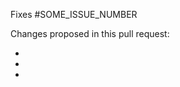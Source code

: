 <!-- Googlers: Please complete go/web.dev-content-proposal before
     submitting PRs that create new pages of content. -->

<!-- If your PR isn't ready for review yet, please set it to draft mode:
     https://github.blog/2019-02-14-introducing-draft-pull-requests/ -->

<!-- Due to an upcoming migration of this site we are no longer merging pull requests for changes to existing content. Please raise content issues at https://issuetracker.google.com/issues/new?component=1400680&pli=1&template=1857359  -->

Fixes #SOME_ISSUE_NUMBER

Changes proposed in this pull request:

-
-
-

